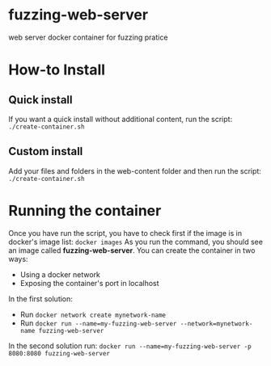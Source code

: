 # fuzzing-web-server
web server docker container for fuzzing pratice

# How-to Install 

## Quick install
If you want a quick install without additional content, run the script: 
`./create-container.sh`

## Custom install
Add your files and folders in the web-content folder and then run the script:
`./create-container.sh`


# Running the container

Once you have run the script, you have to check first if the image is in docker's image list:
`docker images`
As you run the command, you should see an image called **fuzzing-web-server**.
You can create the container in two ways:

* Using a docker network
* Exposing the container's port in localhost

In the first solution:
* Run `docker network create mynetwork-name` 
* Run `docker run --name=my-fuzzing-web-server --network=mynetwork-name fuzzing-web-server`

In the second solution run: `docker run --name=my-fuzzing-web-server -p 8080:8080 fuzzing-web-server`

